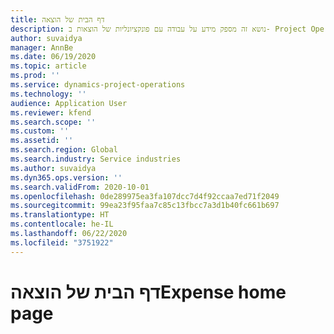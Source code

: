 ```yaml
---
title: דף הבית של הוצאה
description: נושא זה מספק מידע על עבודה עם פונקציונליות של הוצאות ב- Project Operations.
author: suvaidya
manager: AnnBe
ms.date: 06/19/2020
ms.topic: article
ms.prod: ''
ms.service: dynamics-project-operations
ms.technology: ''
audience: Application User
ms.reviewer: kfend
ms.search.scope: ''
ms.custom: ''
ms.assetid: ''
ms.search.region: Global
ms.search.industry: Service industries
ms.author: suvaidya
ms.dyn365.ops.version: ''
ms.search.validFrom: 2020-10-01
ms.openlocfilehash: 0de289975ea3fa107dcc7d4f92ccaa7ed71f2049
ms.sourcegitcommit: 99ea23f95faa7c85c13fbcc7a3d1b40fc661b697
ms.translationtype: HT
ms.contentlocale: he-IL
ms.lasthandoff: 06/22/2020
ms.locfileid: "3751922"
---
```

# <a name="expense-home-page"></a><span data-ttu-id="50111-103">דף הבית של הוצאה</span><span class="sxs-lookup"><span data-stu-id="50111-103">Expense home page</span></span>


